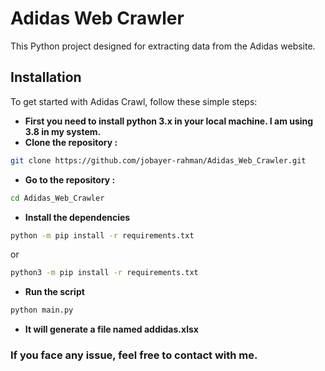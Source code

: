 # Adidas Web Crawler
This Python project designed for extracting data from the Adidas website.


## Installation

To get started with Adidas Crawl, follow these simple steps:

- **First you need to install python 3.x in your local machine. I am using 3.8 in my system.**
- **Clone the repository :**

```bash
git clone https://github.com/jobayer-rahman/Adidas_Web_Crawler.git
```
- **Go to the repository :**
```bash
cd Adidas_Web_Crawler
```
- **Install the dependencies**
```bash
python -m pip install -r requirements.txt
```
or
```bash
python3 -m pip install -r requirements.txt
```
- **Run the script**
```bash
python main.py
```

- **It will generate a file named addidas.xlsx**

### If you face any issue, feel free to contact with me.  
